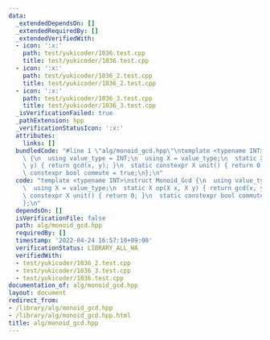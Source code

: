 ```yaml
---
data:
  _extendedDependsOn: []
  _extendedRequiredBy: []
  _extendedVerifiedWith:
  - icon: ':x:'
    path: test/yukicoder/1036.test.cpp
    title: test/yukicoder/1036.test.cpp
  - icon: ':x:'
    path: test/yukicoder/1036_2.test.cpp
    title: test/yukicoder/1036_2.test.cpp
  - icon: ':x:'
    path: test/yukicoder/1036_3.test.cpp
    title: test/yukicoder/1036_3.test.cpp
  _isVerificationFailed: true
  _pathExtension: hpp
  _verificationStatusIcon: ':x:'
  attributes:
    links: []
  bundledCode: "#line 1 \"alg/monoid_gcd.hpp\"\ntemplate <typename INT>\nstruct Monoid_Gcd\
    \ {\n  using value_type = INT;\n  using X = value_type;\n  static X op(X x, X\
    \ y) { return gcd(x, y); }\n  static constexpr X unit() { return 0; }\n  static\
    \ constexpr bool commute = true;\n};\n"
  code: "template <typename INT>\nstruct Monoid_Gcd {\n  using value_type = INT;\n\
    \  using X = value_type;\n  static X op(X x, X y) { return gcd(x, y); }\n  static\
    \ constexpr X unit() { return 0; }\n  static constexpr bool commute = true;\n\
    };\n"
  dependsOn: []
  isVerificationFile: false
  path: alg/monoid_gcd.hpp
  requiredBy: []
  timestamp: '2022-04-24 16:57:10+09:00'
  verificationStatus: LIBRARY_ALL_WA
  verifiedWith:
  - test/yukicoder/1036_2.test.cpp
  - test/yukicoder/1036_3.test.cpp
  - test/yukicoder/1036.test.cpp
documentation_of: alg/monoid_gcd.hpp
layout: document
redirect_from:
- /library/alg/monoid_gcd.hpp
- /library/alg/monoid_gcd.hpp.html
title: alg/monoid_gcd.hpp
---
```

